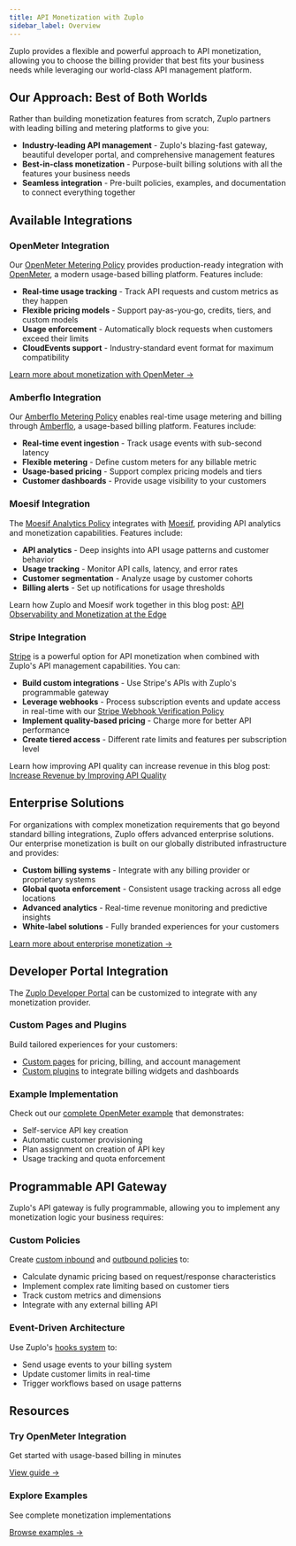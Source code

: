```yaml
---
title: API Monetization with Zuplo
sidebar_label: Overview
---
```


Zuplo provides a flexible and powerful approach to API monetization, allowing
you to choose the billing provider that best fits your business needs while
leveraging our world-class API management platform.

## Our Approach: Best of Both Worlds

Rather than building monetization features from scratch, Zuplo partners with
leading billing and metering platforms to give you:

- **Industry-leading API management** - Zuplo's blazing-fast gateway, beautiful
  developer portal, and comprehensive management features
- **Best-in-class monetization** - Purpose-built billing solutions with all the
  features your business needs
- **Seamless integration** - Pre-built policies, examples, and documentation to
  connect everything together

## Available Integrations

### OpenMeter Integration

Our [OpenMeter Metering Policy](../policies/openmeter-metering-inbound.mdx)
provides production-ready integration with [OpenMeter](https://openmeter.io/), a
modern usage-based billing platform. Features include:

- **Real-time usage tracking** - Track API requests and custom metrics as they
  happen
- **Flexible pricing models** - Support pay-as-you-go, credits, tiers, and
  custom models
- **Usage enforcement** - Automatically block requests when customers exceed
  their limits
- **CloudEvents support** - Industry-standard event format for maximum
  compatibility

[Learn more about monetization with OpenMeter →](./monetization-using-openmeter.md)

### Amberflo Integration

Our [Amberflo Metering Policy](../policies/amberflo-metering-inbound.mdx)
enables real-time usage metering and billing through
[Amberflo](https://www.amberflo.io/), a usage-based billing platform. Features
include:

- **Real-time event ingestion** - Track usage events with sub-second latency
- **Flexible metering** - Define custom meters for any billable metric
- **Usage-based pricing** - Support complex pricing models and tiers
- **Customer dashboards** - Provide usage visibility to your customers

### Moesif Integration

The [Moesif Analytics Policy](../policies/moesif-inbound.mdx) integrates with
[Moesif](https://www.moesif.com/), providing API analytics and monetization
capabilities. Features include:

- **API analytics** - Deep insights into API usage patterns and customer
  behavior
- **Usage tracking** - Monitor API calls, latency, and error rates
- **Customer segmentation** - Analyze usage by customer cohorts
- **Billing alerts** - Set up notifications for usage thresholds

Learn how Zuplo and Moesif work together in this blog post:
[API Observability and Monetization at the Edge](https://www.moesif.com/blog/api-monetization/Moesif-Zuplo-API-Observability-and-Monetization-At-The-Edge/)

### Stripe Integration

[Stripe](https://stripe.com) is a powerful option for API monetization when
combined with Zuplo's API management capabilities. You can:

- **Build custom integrations** - Use Stripe's APIs with Zuplo's programmable
  gateway
- **Leverage webhooks** - Process subscription events and update access in
  real-time with our
  [Stripe Webhook Verification Policy](../policies/stripe-webhook-verification-inbound.mdx)
- **Implement quality-based pricing** - Charge more for better API performance
- **Create tiered access** - Different rate limits and features per subscription
  level

Learn how improving API quality can increase revenue in this blog post:
[Increase Revenue by Improving API Quality](https://zuplo.com/blog/2024/02/02/increase-revenue-by-improving-api-quality)

## Enterprise Solutions

For organizations with complex monetization requirements that go beyond standard
billing integrations, Zuplo offers advanced enterprise solutions. Our enterprise
monetization is built on our globally distributed infrastructure and provides:

- **Custom billing systems** - Integrate with any billing provider or
  proprietary systems
- **Global quota enforcement** - Consistent usage tracking across all edge
  locations
- **Advanced analytics** - Real-time revenue monitoring and predictive insights
- **White-label solutions** - Fully branded experiences for your customers

[Learn more about enterprise monetization →](./monetization-enterprise.md)

## Developer Portal Integration

The [Zuplo Developer Portal](../dev-portal/introduction.md) can be customized to
integrate with any monetization provider.

### Custom Pages and Plugins

Build tailored experiences for your customers:

- [Custom pages](../dev-portal/zudoku/guides/custom-pages.md) for pricing,
  billing, and account management
- [Custom plugins](../dev-portal/zudoku/custom-plugins.md) to integrate billing
  widgets and dashboards

### Example Implementation

Check out our
[complete OpenMeter example](https://github.com/zuplo/zuplo/tree/main/examples/metered-monetization)
that demonstrates:

- Self-service API key creation
- Automatic customer provisioning
- Plan assignment on creation of API key
- Usage tracking and quota enforcement

## Programmable API Gateway

Zuplo's API gateway is fully programmable, allowing you to implement any
monetization logic your business requires:

### Custom Policies

Create [custom inbound](../policies/custom-code-inbound.mdx) and
[outbound policies](../policies/custom-code-outbound.mdx) to:

- Calculate dynamic pricing based on request/response characteristics
- Implement complex rate limiting based on customer tiers
- Track custom metrics and dimensions
- Integrate with any external billing API

### Event-Driven Architecture

Use Zuplo's [hooks system](/docs/programmable-api/hooks) to:

- Send usage events to your billing system
- Update customer limits in real-time
- Trigger workflows based on usage patterns

## Resources

<div className="grid grid-cols-1 md:grid-cols-2 gap-4 mt-6">
  <div className="border rounded-lg p-6">
    <h3 className="text-lg font-semibold mb-2">Try OpenMeter Integration</h3>
    <p className="mb-4">Get started with usage-based billing in minutes</p>
    <a href="./monetization-using-openmeter" className="text-primary hover:underline">View guide →</a>
  </div>
  
  <div className="border rounded-lg p-6">
    <h3 className="text-lg font-semibold mb-2">Explore Examples</h3>
    <p className="mb-4">See complete monetization implementations</p>
    <a href="https://github.com/zuplo/zuplo/tree/main/examples/metered-monetization" className="text-primary hover:underline">Browse examples →</a>
  </div>
</div>
